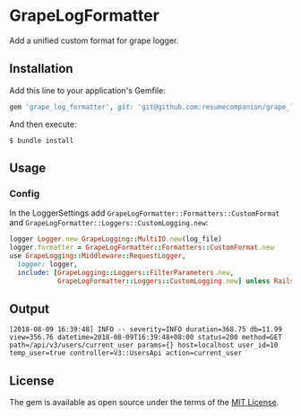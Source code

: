 # GrapeLogFormatter


Add a unified custom format for grape logger.

## Installation

Add this line to your application's Gemfile:

```ruby
gem 'grape_log_formatter', git: 'git@github.com:resumecompanion/grape_log_formatter.git'
```

And then execute:

    $ bundle install


## Usage

### Config
In the LoggerSettings add `GrapeLogFormatter::Formatters::CustomFormat` and `GrapeLogFormatter::Loggers::CustomLogging.new`:
```ruby
logger Logger.new GrapeLogging::MultiIO.new(log_file)
logger.formatter = GrapeLogFormatter::Formatters::CustomFormat.new
use GrapeLogging::Middleware::RequestLogger,
  logger: logger,
  include: [GrapeLogging::Loggers::FilterParameters.new,
            GrapeLogFormatter::Loggers::CustomLogging.new] unless Rails.env.test?
```

## Output

```
[2018-08-09 16:39:48] INFO -- severity=INFO duration=368.75 db=11.99 view=356.76 datetime=2018-08-09T16:39:48+08:00 status=200 method=GET path=/api/v3/users/current_user params={} host=localhost user_id=10 temp_user=true controller=V3::UsersApi action=current_user
```

## License

The gem is available as open source under the terms of the [MIT License](http://opensource.org/licenses/MIT).
